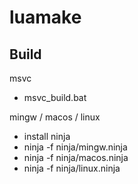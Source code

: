 # luamake

## Build

msvc
* msvc_build.bat

mingw / macos / linux

* install ninja
* ninja -f ninja/mingw.ninja
* ninja -f ninja/macos.ninja
* ninja -f ninja/linux.ninja

